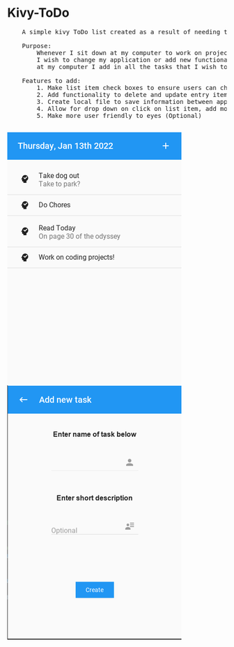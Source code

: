 # Kivy-ToDo
 
 <pre>
    A simple kivy ToDo list created as a result of needing to track jobs and tasks for other projects

    Purpose:
        Whenever I sit down at my computer to work on projects, I have thousands of ideas running in my head of how
        I wish to change my application or add new functionality. Creating my own ToDo list made sure every time I sit down
        at my computer I add in all the tasks that I wish to complete for the day and work through them one at a time

    Features to add:
        1. Make list item check boxes to ensure users can check off their tasks through day (Future)
        2. Add functionality to delete and update entry items (Future)
        3. Create local file to save information between app close and relaunch (Future)
        4. Allow for drop down on click on list item, add more description (Future)
        5. Make more user friendly to eyes (Optional)
  </pre>

![Screenshot](main.png)          ![Screenshot](addTask.png)